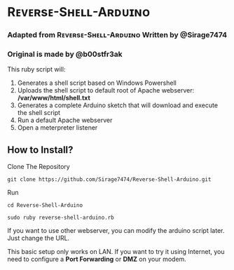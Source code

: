 # Rᴇᴠᴇʀsᴇ-Sʜᴇʟʟ-Aʀᴅᴜɪɴᴏ

### Adapted from Rᴇᴠᴇʀsᴇ-Sʜᴇʟʟ-Aʀᴅᴜɪɴᴏ Written by @Sirage7474
### Original is made by @b00stfr3ak

This ruby script will:</br>
1. Generates a shell script based on Windows Powershell</br>
2. Uploads the shell script to default root of Apache webserver: <b>/var/www/html/shell.txt</b></br>
3. Generates a complete Arduino sketch that will download and execute the shell script</br>
4. Run a default Apache webserver</br>
5. Open a meterpreter listener</br>
## How to Install?

Clone The Repository
```
git clone https://github.com/Sirage7474/Reverse-Shell-Arduino.git
```

Run
```
cd Reverse-Shell-Arduino
```

```
sudo ruby reverse-shell-arduino.rb
```





If you want to use other webserver, you can modify the arduino script later. Just change the URL.<br/>

This basic setup only works on LAN. If you want to try it using Internet, you need to configure a <b>Port Forwarding</b> or <b>DMZ</b> on your modem.

